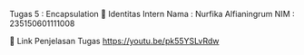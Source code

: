 Tugas 5 : Encapsulation
👤 Identitas Intern
Nama : Nurfika Alfianingrum
NIM : 235150601111008

🔗 Link Penjelasan Tugas
https://youtu.be/pk55YSLvRdw
